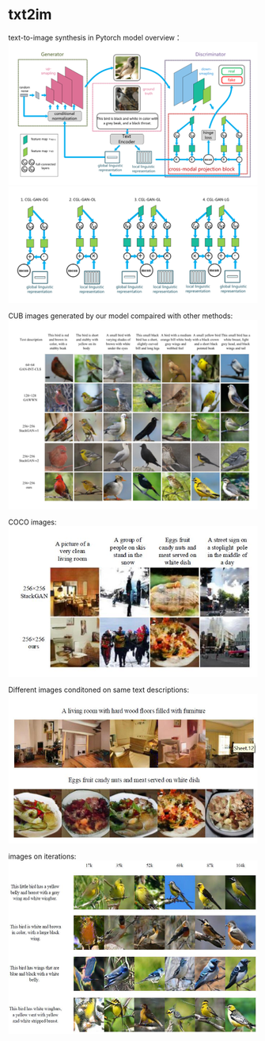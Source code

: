 # txt2im
text-to-image synthesis in Pytorch
model overview：
<img src="images/GAN-v4.png"/>
<img src="images/cpb.png"/>

CUB images generated by our model compaired with other methods:
<img src="images/images.png"/>

COCO images:
<img src="images/coco.jpg"/>

Different images conditoned on same text descriptions:
<img src="images/coco_diff.jpg"/>

images on iterations:
<img src="images_on_iters.jpg" width="600px" height="350px"/>
